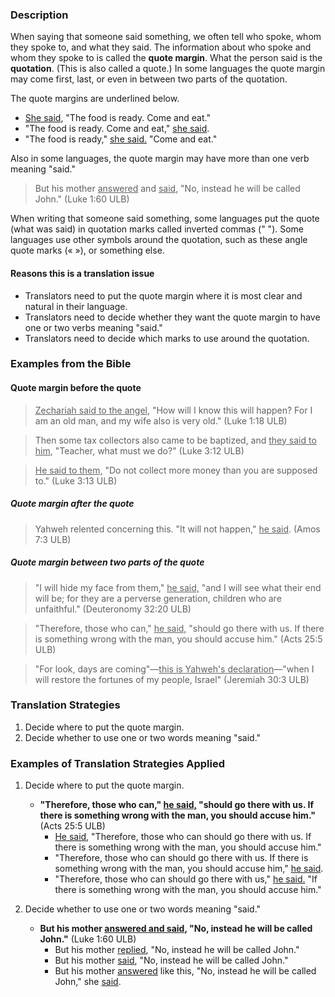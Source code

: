 


### Description

When saying that someone said something, we often tell who spoke, whom they spoke to, and what they said. The information about who spoke and whom they spoke to is called the **quote margin**. What the person said is the **quotation**. (This is also called a quote.) In some languages the quote margin may come first, last, or even in between two parts of the quotation.

The quote margins are underlined below.

* <u>She said</u>, "The food is ready. Come and eat."
* "The food is ready. Come and eat," <u>she said</u>.
* "The food is ready," <u>she said.</u> "Come and eat."

Also in some languages, the quote margin may have more than one verb meaning "said."

>But his mother <u>answered</u> and <u>said</u>, "No, instead he will be called John." (Luke 1:60 ULB)

When writing that someone said something, some languages put the quote (what was said) in quotation marks called inverted commas (" "). Some languages use other symbols around the quotation, such as these angle quote marks (« »), or something else.

#### Reasons this is a translation issue

* Translators need to put the quote margin where it is most clear and natural in their language.
* Translators need to decide whether they want the quote margin to have one or two verbs meaning "said."
* Translators need to decide which marks to use around the quotation.

### Examples from the Bible

#### Quote margin before the quote

><u>Zechariah said to the angel</u>, "How will I know this will happen? For I am an old man, and my wife also is very old."  (Luke 1:18 ULB)

<blockquote>Then some tax collectors also came to be baptized, and <u>they said to him</u>, "Teacher, what must we do?" (Luke 3:12 ULB)</blockquote>

><u>He said to them,</u> "Do not collect more money than you are supposed to." (Luke 3:13 ULB)

##### Quote margin after the quote

>Yahweh relented concerning this. "It will not happen," <u>he said</u>.  (Amos 7:3 ULB)

##### Quote margin between two parts of the quote

>"I will hide my face from them," <u>he said,</u> "and I will see what their end will be; for they are a perverse generation, children who are unfaithful."  (Deuteronomy 32:20 ULB)

<blockquote>"Therefore, those who can," <u>he said,</u> "should go there with us. If there is something wrong with the man, you should accuse him."  (Acts 25:5 ULB)</blockquote>

>"For look, days are coming"—<u>this is Yahweh's declaration</u>—"when I will restore the fortunes of my people, Israel"  (Jeremiah 30:3 ULB)

### Translation Strategies

1. Decide where to put the quote margin.
1. Decide whether to use one or two words meaning "said."

### Examples of Translation Strategies Applied

1. Decide where to put the quote margin.

    * **"Therefore, those who can," <u>he said,</u> "should go there with us. If there is something wrong with the man, you should accuse him."**  (Acts 25:5 ULB)
        * <u>He said,</u> "Therefore, those who can should go there with us. If there is something wrong with the man, you should accuse him."
        * "Therefore, those who can should go there with us. If there is something wrong with the man, you should accuse him," <u>he said</u>.
        * "Therefore, those who can should go there with us," <u>he said.</u> "If there is something wrong with the man, you should accuse him."

2. Decide whether to use one or two words meaning "said."

    * **But his mother <u>answered and said</u>, "No, instead he will be called John."** (Luke 1:60 ULB)
        * But his mother <u>replied</u>, "No, instead he will be called John."
        * But his mother <u>said</u>, "No, instead he will be called John."
        * But his mother <u>answered</u> like this, "No, instead he will be called John," she <u>said</u>.

